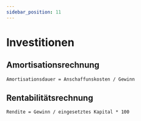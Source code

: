 ```yaml
---
sidebar_position: 11
---
```


# Investitionen

## Amortisationsrechnung

`Amortisationsdauer = Anschaffunskosten / Gewinn`

## Rentabilitätsrechnung

`Rendite = Gewinn / eingesetztes Kapital * 100`
